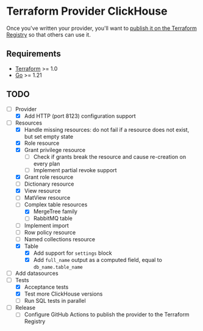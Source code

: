 # Terraform Provider ClickHouse

Once you've written your provider, you'll want to [publish it on the Terraform Registry](https://developer.hashicorp.com/terraform/registry/providers/publishing) so that others can use it.

## Requirements

- [Terraform](https://developer.hashicorp.com/terraform/downloads) >= 1.0
- [Go](https://golang.org/doc/install) >= 1.21

## TODO
- [ ] Provider
  - [x] Add HTTP (port 8123) configuration support
- [ ] Resources
  - [x] Handle missing resources: do not fail if a resource does not exist, but set empty state
  - [x] Role resource
  - [x] Grant privilege resource
    - [ ] Check if grants break the resource and cause re-creation on every plan
    - [ ] Implement partial revoke support
  - [x] Grant role resource
  - [ ] Dictionary resource
  - [x] View resource
  - [ ] MatView resource
  - [ ] Complex table resources
    - [x] MergeTree family
    - [ ] RabbitMQ table
  - [ ] Implement import
  - [ ] Row policy resource
  - [ ] Named collections resource
  - [x] Table
    - [x] Add support for `settings` block
    - [x] Add `full_name` output as a computed field, equal to `db_name.table_name`
- [ ] Add datasources
- [ ] Tests
  - [x] Acceptance tests
  - [x] Test more ClickHouse versions
  - [ ] Run SQL tests in parallel
- [ ] Release
  - [ ] Configure GitHub Actions to publish the provider to the Terraform Registry
